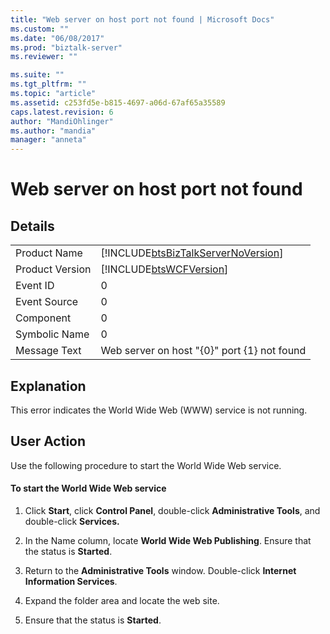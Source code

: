 ```yaml
---
title: "Web server on host port not found | Microsoft Docs"
ms.custom: ""
ms.date: "06/08/2017"
ms.prod: "biztalk-server"
ms.reviewer: ""

ms.suite: ""
ms.tgt_pltfrm: ""
ms.topic: "article"
ms.assetid: c253fd5e-b815-4697-a06d-67af65a35589
caps.latest.revision: 6
author: "MandiOhlinger"
ms.author: "mandia"
manager: "anneta"
---
```

# Web server on host port not found
## Details  
  
|                 |                                                                                    |
|-----------------|------------------------------------------------------------------------------------|
|  Product Name   | [!INCLUDE[btsBizTalkServerNoVersion](../includes/btsbiztalkservernoversion-md.md)] |
| Product Version |             [!INCLUDE[btsWCFVersion](../includes/btswcfversion-md.md)]             |
|    Event ID     |                                         0                                          |
|  Event Source   |                                         0                                          |
|    Component    |                                         0                                          |
|  Symbolic Name  |                                         0                                          |
|  Message Text   |                    Web server on host "{0}" port {1} not found                     |
  
## Explanation  
 This error indicates the World Wide Web (WWW) service is not running.  
  
## User Action  
 Use the following procedure to start the World Wide Web service.  
  
#### To start the World Wide Web service  
  
1.  Click **Start**, click **Control Panel**, double-click **Administrative Tools**, and double-click **Services.**  
  
2.  In the Name column, locate **World Wide Web Publishing**. Ensure that the status is **Started**.  
  
3.  Return to the **Administrative Tools** window. Double-click **Internet Information Services**.  
  
4.  Expand the folder area and locate the web site.  
  
5.  Ensure that the status is **Started**.